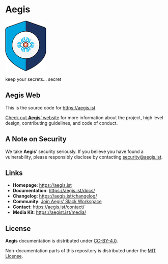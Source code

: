 # Aegis

![Aegis](assets/aegis-icon.png "Aegis")

keep your secrets… secret

## Aegis Web

This is the source code for https://aegis.ist

[Check out **Aegis**’ website][aegis-web] for more information about the project, 
high level design, contributing guidelines, and code of conduct.

[aegis-web]: https://aegis.ist/ "Aegis"
[aegis]: https://github.com/zerotohero-dev/aegis "Aegis"
[aegis-readme]: https://github.com/zerotohero-dev/aegis/blob/main/README.md "Aegis README"

## A Note on Security

We take **Aegis**’ security seriously. If you believe you have found a vulnerability,
please responsibly disclose by contacting [security@aegis.ist](mailto:security@aegis.ist).

## Links

* **Homepage**: <https://aegis.ist>
* **Documentation**: <https://aegis.ist/docs/>
* **Changelog**: <https://aegis.ist/changelog/>
* **Community**: [Join Aegis’ Slack Workspace][slack-invite]
* **Contact**: <https://aegis.ist/contact/>
* **Media Kit**: <https://aegist.ist/media/>

## License 

**Aegis** documentation is distributed under [CC-BY-4.0][cc-by-40]. 

Non-documentation parts of this repository is distributed under the 
[MIT License](LICENSE).

[cc-by-40]: https://creativecommons.org/licenses/by/4.0/ "Attribution 4.0 International (CC BY 4.0)"

[slack-invite]: https://join.slack.com/t/aegis-6n41813/shared_invite/zt-1myzqdi6t-jTvuRd1zDLbHX0gN8VkCqg "Join aegis.slack.com"
